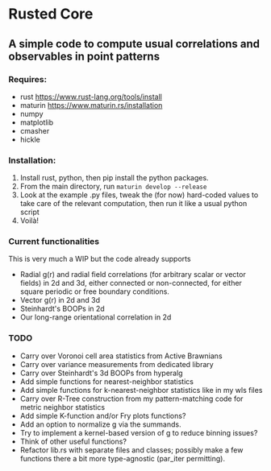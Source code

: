# **Rusted Core**
## A simple code to compute usual correlations and observables in point patterns

### Requires:
- rust https://www.rust-lang.org/tools/install
- maturin https://www.maturin.rs/installation
- numpy
- matplotlib
- cmasher
- hickle

### Installation:
1. Install rust, python, then pip install the python packages.
2. From the main directory, run `maturin develop --release`
3. Look at the example .py files, tweak the (for now) hard-coded values to take care of the relevant computation, then run it like a usual python script
4. Voilà!

### Current functionalities
This is very much a WIP but the code already supports
- Radial g(r) and radial field correlations (for arbitrary scalar or vector fields) in 2d and 3d, either connected or non-connected, for either square periodic or free boundary conditions.
- Vector g(r) in 2d and 3d
- Steinhardt's BOOPs in 2d
- Our long-range orientational correlation in 2d

### TODO
- Carry over Voronoi cell area statistics from Active Brawnians
- Carry over variance measurements from dedicated library
- Carry over Steinhardt's 3d BOOPs from hyperalg
- Add simple functions for nearest-neighbor statistics
- Add simple functions for k-nearest-neighbor statistics like in my wls files
- Carry over R-Tree construction from my pattern-matching code for metric neighbor statistics
- Add simple K-function and/or Fry plots functions?
- Add an option to normalize g via the summands.
- Try to implement a kernel-based version of g to reduce binning issues?
- Think of other useful functions?
- Refactor lib.rs with separate files and classes; possibly make a few functions there a bit more type-agnostic (par_iter permitting).
